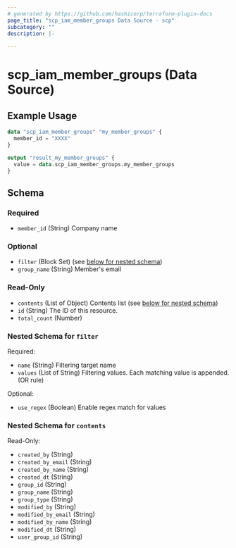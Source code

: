 ```yaml
---
# generated by https://github.com/hashicorp/terraform-plugin-docs
page_title: "scp_iam_member_groups Data Source - scp"
subcategory: ""
description: |-
  
---
```


# scp_iam_member_groups (Data Source)



## Example Usage

```terraform
data "scp_iam_member_groups" "my_member_groups" {
  member_id = "XXXX"
}

output "result_my_member_groups" {
  value = data.scp_iam_member_groups.my_member_groups
}
```

<!-- schema generated by tfplugindocs -->
## Schema

### Required

- `member_id` (String) Company name

### Optional

- `filter` (Block Set) (see [below for nested schema](#nestedblock--filter))
- `group_name` (String) Member's email

### Read-Only

- `contents` (List of Object) Contents list (see [below for nested schema](#nestedatt--contents))
- `id` (String) The ID of this resource.
- `total_count` (Number)

<a id="nestedblock--filter"></a>
### Nested Schema for `filter`

Required:

- `name` (String) Filtering target name
- `values` (List of String) Filtering values. Each matching value is appended. (OR rule)

Optional:

- `use_regex` (Boolean) Enable regex match for values


<a id="nestedatt--contents"></a>
### Nested Schema for `contents`

Read-Only:

- `created_by` (String)
- `created_by_email` (String)
- `created_by_name` (String)
- `created_dt` (String)
- `group_id` (String)
- `group_name` (String)
- `group_type` (String)
- `modified_by` (String)
- `modified_by_email` (String)
- `modified_by_name` (String)
- `modified_dt` (String)
- `user_group_id` (String)


